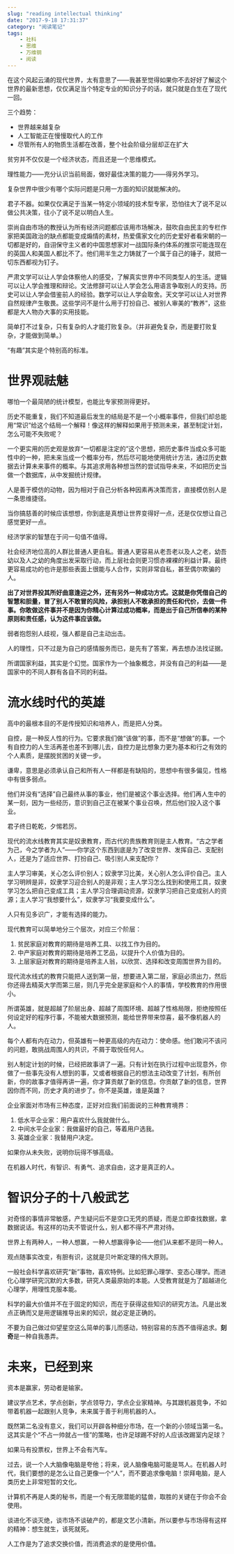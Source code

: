 ```yaml
---
slug: "reading intellectual thinking"
date: "2017-9-18 17:31:37"
category: "阅读笔记"
tags:
    - 社科
    - 思维
    - 万维钢
    - 阅读
---
```


在这个风起云涌的现代世界，太有意思了——我甚至觉得如果你不去好好了解这个世界的最新思想，仅仅满足当个特定专业的知识分子的话，就只就是白生在了现代一回。

三个趋势：
 - 世界越来越复杂
 - 人工智能正在慢慢取代人的工作
 - 尽管所有人的物质生活都在改善，整个社会阶级分层却正在扩大

贫穷并不仅仅是一个经济状态，而且还是一个思维模式。

理性能力——充分认识当前局面，做好最佳决策的能力——得另外学习。

复杂世界中很少有哪个实际问题是只用一方面的知识就能解决的。

君子不器。如果仅仅满足于当某一特定小领域的技术型专家，恐怕往大了说不足以做公共决策，往小了说不足以明白人生。

崇尚自由市场的教授认为所有经济问题都应该用市场解决，鼓吹自由民主的专栏作家把美国政治的缺点都能变成煽情的素材，热爱儒家文化的历史爱好者看宋朝的一切都是好的，自诩保守主义者的中国思想家对一战国际条约体系的推崇可能连现在的英国人和美国人都比不了。他们用半生之力铸就了一个属于自己的锤子，就把一切东西都视为钉子。

严肃文学可以让人学会体察他人的感受，了解真实世界中不同类型人的生活。逻辑可以让人学会推理和辩论。文法修辞可以让人学会怎么用语言争取别人的支持。历史可以让人学会借鉴前人的经验。数学可以让人学会取舍。天文学可以让人对世界自然规律产生敬畏。这些学问不是什么用于打扮自己、被别人审美的“教养”，这些都是大人物办大事的实用技能。

简单打不过复杂，只有复杂的人才能打败复杂。（并非避免复杂，而是要打败复杂，才能做到简单。）

“有趣”其实是个特别高的标准。

# 世界观祛魅

哪怕一个最简陋的统计模型，也能比专家预测得更好。

历史不能重复，我们不知道最后发生的结局是不是一个小概率事件，但我们却总能用“常识”给这个结局一个解释！像这样的解释如果用于预测未来，甚至制定计划，怎么可能不失败呢？

一个更实用的历史观是放弃“一切都是注定的”这个思想，把历史事件当成众多可能性中的一种，把未来当成一个概率分布，然后尽可能地使用统计方法，通过历史数据去计算未来事件的概率。与其追求用各种想当然的尝试指导未来，不如把历史当做一个数据库，从中发掘统计规律。

人是善于模仿的动物，因为相对于自己分析各种因素再决策而言，直接模仿别人是一条思维捷径。

当你搞慈善的时候应该想想，你到底是真想让世界变得好一点，还是仅仅想让自己感觉更好一点。

经济学家的智慧在于问一句值不值得。

社会经济地位高的人群比普通人更自私。普通人更容易从老吾老以及人之老，幼吾幼以及人之幼的角度出发采取行动，而上层社会则更习惯赤裸裸的利益计算。最终更容易成功的也许是那些表面上很能与人合作，实则非常自私，甚至偶尔欺骗的人。

**出了对世界投其所好曲意逢迎之外，还有另外一种成功方式。这就是你凭借自己的智慧和胆量，冒了别人不敢冒的风险，承担别人不敢承担的责任和代价，去做一件事。你敢做这件事并不是因为你精心计算过成功概率，而是出于自己所信奉的某种原则和责任感，认为这件事应该做。**

弱者抱怨别人歧视，强人都是自己主动出击。

人的理性，只不过是为自己的感情服务而已，是先有了答案，再去想办法找证据。

所谓国家利益，其实是个幻觉。国家作为一个抽象概念，并没有自己的利益——是国家中的不同人群有各自不同的利益。

# 流水线时代的英雄

高中的最根本目的不是传授知识和培养人，而是把人分类。

自控，是一种反人性的行为。它要求我们做“该做”的事，而不是“想做”的事。一个有自控力的人生活再差也差不到哪儿去，自控力是比想象力更为基本和行之有效的个人素质，是摆脱贫困的关键一步。

谦卑，意思是必须承认自己和所有人一样都是有缺陷的，思想中有很多偏见，性格中有很多弱点。

他们并没有“选择”自己最终从事的事业，他们是被这个事业选择。他们再人生中的某一刻，因为一些经历，意识到自己正在被某个事业召唤，然后他们投入这个事业。

君子终日乾乾，夕惕若厉。

现代的流水线教育其实是奴隶教育，而古代的贵族教育则是主人教育。“古之学者为己，今之学者为人”——你学这个东西到底是为了改变世界、发挥自己、支配别人，还是为了适应世界、打扮自己、吸引别人来支配你？

主人学习审美，关心怎么评价别人；奴隶学习比美，关心别人怎么评价自己。主人学习明辨是非，奴隶学习迎合别人的是非观；主人学习怎么找到和使用工具，奴隶学习怎么把自己变成工具；主人学习合理调动资源，奴隶学习把自己变成别人的资源；主人学习“我想要什么”，奴隶学习“我要变成什么”。

人只有见多识广，才能有选择的能力。

现代教育可以简单地分三个层次，对应三个阶层：

1. 贫民家庭对教育的期待是培养工具、以找工作为目的。
2. 中产家庭对教育的期待是培养工艺品，以提升个人价值为目的。
3. 上层家庭对教育的期待是培养主人翁，以欣赏、选择和改变周围世界为目的。

现代流水线式的教育只能把人送到第一层，想要进入第二层，家庭必须出力，然后你还得去精英大学而第三层，则几乎完全是家庭和个人的事情，学校教育的作用很小。

所谓英雄，就是超越了阶层出身、超越了周围环境、超越了性格局限，拒绝按照任何设定好的程序行事，不能被大数据预测，能给世界带来惊喜，最不像机器人的人。

每个人都有内在动力，但英雄有一种更高级的内在动力：使命感。他们敢问不该问的问题，敢挑战周围人的共识，不屑于取悦任何人。

别人制定计划的时候，已经把故事讲了一遍。只有计划在执行过程中出现意外，你做了一些事先没有人想到的事，又或者根据自己的想法主动改变了计划，有所创新，你的故事才值得再讲一遍，你才算贡献了新的信息。你贡献了新的信息，世界因你而不同，历史才真的进步了。你不是英雄，谁是英雄？

企业家面对市场有三种态度，正好对应我们前面说的三种教育境界：
1. 低水平企业家：用户喜欢什么我就做什么。
2. 中间水平企业家：我做最好的自己，等着用户选我。
3. 英雄企业家：我替用户决定。

如果你从未失败，说明你玩得不够高级。

在机器人时代，有智识、有勇气、追求自由，这才是真正的人。

# 智识分子的十八般武艺

对奇怪的事情非常敏感，产生疑问后不是空口无凭的质疑，而是立即查找数据，拿数据说话。有这样的功夫不管说什么，别人都不得不严肃对待。

世界上有两种人，一种人想赢，一种人想赢得争论——他们从来都不是同一种人。

观点随事实改变，有胆有识，这就是贝叶斯定理的伟大原则。

一般社会科学喜欢研究“新”事物，喜欢特例。比如犯罪心理学、变态心理学。而进化心理学研究沉默的大多数，研究人类最原始的本能。人受教育就是为了超越进化心理学，用理性克服本能。

科学的最大价值并不在于固定的知识，而在于获得这些知识的研究方法。凡是出发点正确而又是用逻辑推导出来的知识，就必定是正确的。

不要为自己做过仰望星空这么简单的事儿而感动，特别容易的东西不值得追求。**刻奇**是一种自我愚弄。

# 未来，已经到来

资本是赢家，劳动者是输家。

建议学点艺术，学点创新，学点领导力，学点企业家精神。与其跟机器竞争，不如带着机器一起跟别人竞争，未来属于善于利用机器的人。

既然第二名没有意义，我们可以开辟各种细分市场，在一个新的小领域当第一名。这其实是个“不占一帅就占一怪”的策略，也许足球踢不好的人应该改踢室内足球？

如果马有投票权，世界上不会有汽车。

过去，说一个人大脑像电脑是夸他；将来，说人脑像电脑可能是骂人。在机器人时代，我们要想的是怎么让自己更像一个“人”，而不要追求像电脑！崇拜电脑，是人类历史上非常短暂的文化。

计算机不再是人类的秘书，而是一个有无限潜能的猛兽，取胜的关键在于你会不会使用。

谈进化不谈灭绝，谈市场不谈破产的，都是文艺小清新。所以要参与市场得有这样的精神：想生就生，该死就死。

人工作是为了追求交换价值，而消费追求的是使用价值。







